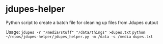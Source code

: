 # jdupes-helper

Python script to create a batch file for cleaning up files from Jdupes output

Usage:
`jdupes -r "/media/stuff" "/data/things" >dupes.txt`
`python ~/repos/jdupes-helper/jdupes_helper.py -m /data -s /media dupes.txt`
